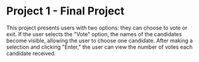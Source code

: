 # Project 1 - Final Project

This project presents users with two options: they can choose to vote or exit. If the user selects the "Vote" option, the names of the candidates become visible, allowing the user to choose one candidate. After making a selection and clicking "Enter," the user can view the number of votes each candidate received.
